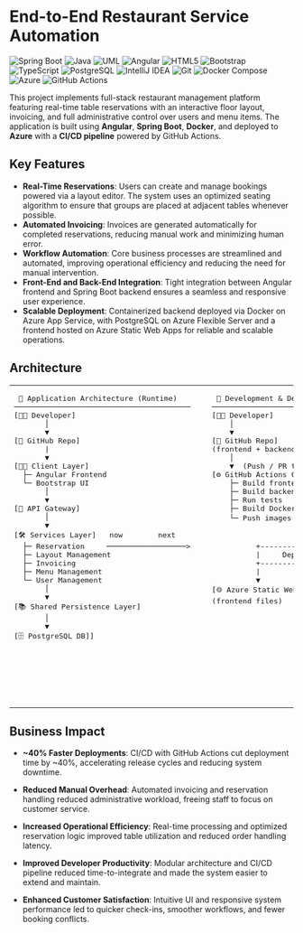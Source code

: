 # End-to-End Restaurant Service Automation

![Spring Boot](https://img.shields.io/badge/Spring%20Boot-2.2.6-brightgreen?logo=spring&logoColor=white)
![Java](https://img.shields.io/badge/Java-11-red?logo=openjdk&logoColor=white)
![UML](https://img.shields.io/badge/UML-FABD14?logo=uml&logoColor=white)
![Angular](https://img.shields.io/badge/Angular-19.0.0-2E2E2E?logo=angular&logoColor=white)
![HTML5](https://img.shields.io/badge/HTML-5-orange?logo=html5&logoColor=white)
![Bootstrap](https://img.shields.io/badge/Bootstrap-5.3.6-7952B3?logo=bootstrap&logoColor=white)
![TypeScript](https://img.shields.io/badge/TypeScript-5.4.5-09476B?logo=typescript&logoColor=white)
![PostgreSQL](https://img.shields.io/badge/PostgreSQL-15.2-blue?logo=postgresql&logoColor=white)
![IntelliJ IDEA](https://img.shields.io/badge/IntelliJ_IDEA-2E2E2E?logo=intellijidea&logoColor=white)
![Git](https://img.shields.io/badge/Git-2.49.0-f05133?logo=git&logoColor=white)
![Docker Compose](https://img.shields.io/badge/Docker-28.0.4-blue?logo=docker&logoColor=white)
![Azure](https://img.shields.io/badge/Cloud-Azure-0078D4?logo=microsoftazure&logoColor=white)
![GitHub Actions](https://img.shields.io/badge/CI%2FCD-GitHub%20Actions-2088FF?logo=githubactions&logoColor=white)


This project implements full-stack restaurant management platform featuring real-time table reservations with an interactive floor layout, invoicing, and full administrative control over users and menu items. The application is built using **Angular**, **Spring Boot**, **Docker**, and deployed to **Azure** with a **CI/CD pipeline** powered by GitHub Actions.

## Key Features
- **Real-Time Reservations**: Users can create and manage bookings powered via a layout editor. The system uses an optimized seating algorithm to ensure that groups are placed at adjacent tables whenever possible.
- **Automated Invoicing**: Invoices are generated automatically for completed reservations, reducing manual work and minimizing human error.
- **Workflow Automation**: Core business processes are streamlined and automated, improving operational efficiency and reducing the need for manual intervention.
- **Front-End and Back-End Integration**: Tight integration between Angular frontend and Spring Boot backend ensures a seamless and responsive user experience.
- **Scalable Deployment**: Containerized backend deployed via Docker on Azure App Service, with PostgreSQL on Azure Flexible Server and a frontend hosted on Azure Static Web Apps for reliable and scalable operations.


## Architecture
<table> <tr> <td style="vertical-align:top; padding-right:30px;"> <pre> 🎯 Application Architecture (Runtime) 
────────────────────────────────────────
[👩‍💻 Developer]
       │
       ▼
[📁 GitHub Repo]
       |
       ▼
[👩‍💻 Client Layer]
  ├─ Angular Frontend
  └─ Bootstrap UI
       │
       ▼
[🚪 API Gateway]
       │
       ▼
[🛠️ Services Layer]   now        next
  ├─ Reservation     ──────────────────>
  ├─ Layout Management 
  ├─ Invoicing
  ├─ Menu Management
  └─ User Management
       │
       ▼
[📚 Shared Persistence Layer]
       │
       ▼
[🗄️ PostgreSQL DB]] 
</pre>
</td> <td style="vertical-align:top;"> <pre> 🚀 Development & Deployment Pipeline
────────────────────────────────────────
[👩‍💻 Developer]
    │
    ▼
[📁 GitHub Repo]
(frontend + backend + infra + migrations)
    │
    ▼  (Push / PR triggers)
[⚙️ GitHub Actions CI/CD]
    ├─ Build frontend assets
    ├─ Build backend app
    ├─ Run tests
    ├─ Build Docker images
    └─ Push images → [🗄️ Azure Container Registry]
                   │
                   ▼
          +------------------------+
          |     Deployment         |
          +------------------------+
          |                        |
          ▼                        ▼
[🌐 Azure Static Web Apps]   [🖥️ Azure App Service]
(frontend files)             (backend container)
                             │
                             ▼
                     [🔐 Config: Env Vars]
                             │
                             ▼
                    [🗄️ Azure PostgreSQL DB]
                    (Managed, secure connection)
                             │
                             ▼
                     [🗄️ Azure Blob Storage]
</pre>
</td> </tr> </table>

## Business Impact
- **~40% Faster Deployments**: CI/CD with GitHub Actions cut deployment time by ~40%, accelerating release cycles and reducing system downtime.

- **Reduced Manual Overhead**: Automated invoicing and reservation handling reduced administrative workload, freeing staff to focus on customer service.

- **Increased Operational Efficiency**: Real-time processing and optimized reservation logic improved table utilization and reduced order handling latency.

- **Improved Developer Productivity**: Modular architecture and CI/CD pipeline reduced time-to-integrate and made the system easier to extend and maintain.

- **Enhanced Customer Satisfaction**: Intuitive UI and responsive system performance led to quicker check-ins, smoother workflows, and fewer booking conflicts.
